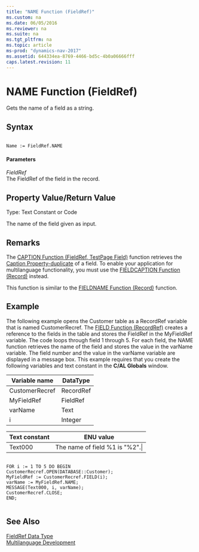 ```yaml
---
title: "NAME Function (FieldRef)"
ms.custom: na
ms.date: 06/05/2016
ms.reviewer: na
ms.suite: na
ms.tgt_pltfrm: na
ms.topic: article
ms-prod: "dynamics-nav-2017"
ms.assetid: 644334ea-8769-4466-bd5c-4b0a06666fff
caps.latest.revision: 11
---
```

# NAME Function (FieldRef)
Gets the name of a field as a string.  
  
## Syntax  
  
```  
  
Name := FieldRef.NAME  
```  
  
#### Parameters  
 *FieldRef*  
 The FieldRef of the field in the record.  
  
## Property Value/Return Value  
 Type: Text Constant or Code  
  
 The name of the field given as input.  
  
## Remarks  
 The [CAPTION Function \(FieldRef, TestPage Field\)](CAPTION-Function--FieldRef--TestPage-Field-.md) function retrieves the [Caption Property\-duplicate](Caption-Property-duplicate.md) of a field. To enable your application for multilanguage functionality, you must use the [FIELDCAPTION Function \(Record\)](FIELDCAPTION-Function--Record-.md) instead.  
  
 This function is similar to the [FIELDNAME Function \(Record\)](FIELDNAME-Function--Record-.md) function.  
  
## Example  
 The following example opens the Customer table as a RecordRef variable that is named CustomerRecref. The [FIELD Function \(RecordRef\)](FIELD-Function--RecordRef-.md) creates a reference to the fields in the table and stores the FieldRef in the MyFieldRef variable. The code loops through field 1 through 5. For each field, the NAME function retrieves the name of the field and stores the value in the varName variable. The field number and the value in the varName variable are displayed in a message box. This example requires that you create the following variables and text constant in the **C\/AL Globals** window.  
  
|Variable name|DataType|  
|-------------------|--------------|  
|CustomerRecref|RecordRef|  
|MyFieldRef|FieldRef|  
|varName|Text|  
|i|Integer|  
  
|Text constant|ENU value|  
|-------------------|---------------|  
|Text000|The name of field %1 is "%2".\\|  
  
```  
  
FOR i := 1 TO 5 DO BEGIN  
CustomerRecref.OPEN(DATABASE::Customer);  
MyFieldRef := CustomerRecref.FIELD(i);  
varName := MyFieldRef.NAME;  
MESSAGE(Text000, i, varName);  
CustomerRecref.CLOSE;  
END;  
  
```  
  
## See Also  
 [FieldRef Data Type](FieldRef-Data-Type.md)   
 [Multilanguage Development](Multilanguage-Development.md)